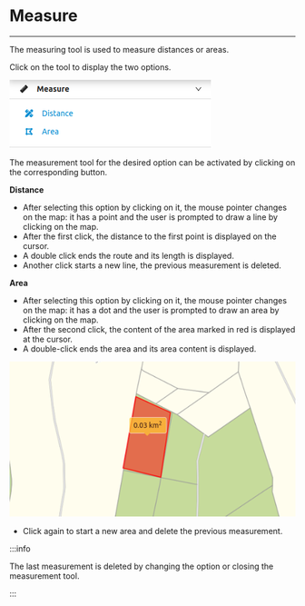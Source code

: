 # Measure
***

The measuring tool is used to measure distances or areas.

Click on the tool to display the two options.

![gis-client](/img/measure_tools.png)

The measurement tool for the desired option can be activated by clicking on the corresponding button.

**Distance**

* After selecting this option by clicking on it, the mouse pointer changes on the map: it has a point and the user is prompted to draw a line by clicking on the map.
* After the first click, the distance to the first point is displayed on the cursor.
* A double click ends the route and its length is displayed.
* Another click starts a new line, the previous measurement is deleted.


**Area**

* After selecting this option by clicking on it, the mouse pointer changes on the map: it has a dot and the user is prompted to draw an area by clicking on the map.
* After the second click, the content of the area marked in red is displayed at the cursor.
* A double-click ends the area and its area content is displayed.

![gis-client](/img/measure_area.png)

* Click again to start a new area and delete the previous measurement.

:::info

The last measurement is deleted by changing the option or closing the measurement tool.

:::

<!-- <ReactPlayer controls width="max" height="max" url="/shogun-docs/videos/measure.mp4" /> -->

